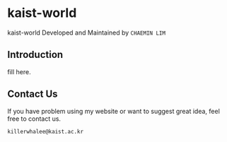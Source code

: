 # kaist-world

kaist-world
Developed and Maintained by `CHAEMIN LIM`

## Introduction

fill here.

## Contact Us

If you have problem using my website or want to suggest great idea, feel free to contact us.

`killerwhalee@kaist.ac.kr`

